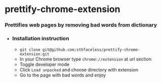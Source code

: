 # prettify-chrome-extension
### Prettifies web pages by removing bad words from dictionary
- ### Installation instruction
    - `git clone git@github.com:sthfaceless/prettify-chrome-extension.git`
    - In your Chrome browser type `chrome://extension` at url section
    - Toggle developer mode
    - Click `Load unpacked` and choose directory with extension
    - Go to the page with bad words and enjoy
